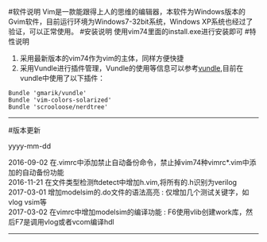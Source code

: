 #软件说明
	Vim是一款能跟得上人的思维的编辑器，本软件为Windows版本的Gvim软件，目前运行环境为Windows7-32bit系统，Windows XP系统也经过了验证，可以正常使用。
#安装说明
	使用vim74里面的install.exe进行安装即可
#特性说明
1. 采用最新版本的vim74作为vim的主体，同样方便快捷
2. 采用Vundle进行插件管理，Vundle的使用等信息可以参考[vundle](https://github.com/vim-scripts/vundle),目前在vundle中使用了以下插件：

```
Bundle 'gmarik/vundle'
Bundle 'vim-colors-solarized'
Bundle 'scrooloose/nerdtree'
``` 
----
#版本更新

yyyy-mm-dd

2016-09-02 在.vimrc中添加禁止自动备份命令，禁止掉vim74种vimrc*.vim中添加的自动备份功能  
2016-11-21 在文件类型检测ftdetect中增加h.vim,将所有的.h识别为verilog  
2017-03-01 增加modelsim的.do文件的语法高亮 : 仅增加几个测试关键字，如vlog vsim等  
2017-03-02 在vimrc中增加modelsim的编译功能 : F6使用vlib创建work库，然后F7是调用vlog或者vcom编译hdl  

----
